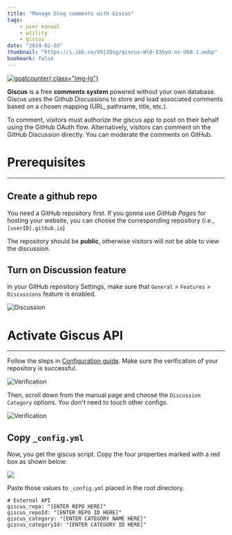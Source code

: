 ```yaml
---
title: "Manage blog comments with Giscus"
tags:
    - user manual
    - utility
    - giscus
date: "2024-02-03"
thumbnail: "https://i.ibb.co/V9j2Qsg/giscus-Wl0-X3byd-az-U68-1.webp"
bookmark: false
---
```


[![goatcounter](https://opengraph.githubassets.com/4f866d5b634e7cd5422af77f8dbfb6d48dd288b7c5c18326544c1973210320ed/giscus/giscus){:class="img-lg"}](https://www.goatcounter.com/)

**Giscus** is a free **comments system** powered without your own database. Giscus uses the Github Discussions to store and load associated comments based on a chosen mapping (URL, pathname, title, etc.).

To comment, visitors must authorize the giscus app to post on their behalf using the GitHub OAuth flow. Alternatively, visitors can comment on the GitHub Discussion directly. You can moderate the comments on GitHub.

# Prerequisites
---

## Create a github repo

You need a GitHub repository first. If you gonna use *GitHub Pages* for hosting your website, you can choose the corresponding repository (i.e., `[userID].github.io`)

The repository should be **public**, otherwise visitors will not be able to view the discussion.

## Turn on Discussion feature

In your GitHub repository Settings, make sure that `General` > `Features` > `Discussions` feature is enabled.

![Discussion](https://i.ibb.co/P1FV02D/giscus-00.png)

# Activate Giscus API
---

Follow the steps in [Configuration guide](https://giscus.app/). Make sure the verification of your repository is successful.

![Verification](https://i.ibb.co/y87w8rB/giscus-02.png)

Then, scroll down from the manual page and choose the `Discussion Category` options. You don't need to touch other configs.

![Verification](https://i.ibb.co/0hqLWX0/giscus-03.png)

## Copy  `_config.yml`

Now, you get the giscus script. Copy the four properties marked with a red box as shown below:

![](https://i.ibb.co/Z154x8P/giscus-04.png)

Paste those values to `_config.yml` placed in the root directory.

```
# External API
giscus_repo: "[ENTER REPO HERE]"
giscus_repoId: "[ENTER REPO ID HERE]"
giscus_category: "[ENTER CATEGORY NAME HERE]"
giscus_categoryId: "[ENTER CATEGORY ID HERE]"
```